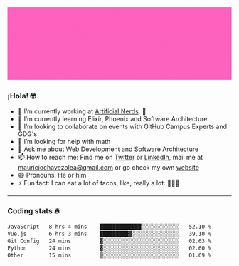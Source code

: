 ![Banner](banner.gif)

### ¡Hola! 🤓

- 🔭 I’m currently working at [Artificial Nerds](https://nerds.ai/). 🤖
- 🌱 I’m currently learning Elixir, Phoenix and Software Architecture
- 👯 I’m looking to collaborate on events with GitHub Campus Experts and GDG's
- 🤔 I’m looking for help with math
- 💬 Ask me about Web Development and Software Architecture
- 📫 How to reach me: Find me on [Twitter](https://twitter.com/ultr4nerd) or [LinkedIn](https://www.linkedin.com/in/mauricio-chávez-olea-4b46b7147/), mail me at [mauriciochavezolea@gmail.com](mailto:mauriciochavezolea@gmail.com) or go check my own [website](mauriciochavez.surge.sh)
- 😄 Pronouns: He or him
- ⚡ Fun fact: I can eat a lot of tacos, like, really a lot. 🌮🌮🌮

---

### Coding stats 🔥

<!--START_SECTION:waka-->
```text
JavaScript   8 hrs 4 mins    █████████████░░░░░░░░░░░░   52.10 % 
Vue.js       6 hrs 3 mins    █████████▓░░░░░░░░░░░░░░░   39.10 % 
Git Config   24 mins         ▓░░░░░░░░░░░░░░░░░░░░░░░░   02.63 % 
Python       24 mins         ▓░░░░░░░░░░░░░░░░░░░░░░░░   02.60 % 
Other        15 mins         ▒░░░░░░░░░░░░░░░░░░░░░░░░   01.69 % 
```
<!--END_SECTION:waka-->
